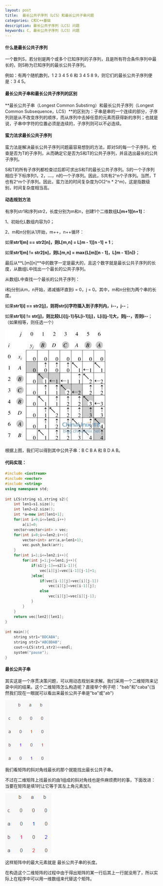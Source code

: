 ```yaml
---
layout: post
title:  最长公共子序列（LCS）和最长公共子串问题
categories: C和C++基础
description: 最长公共子序列（LCS）问题
keywords: C, 最长公共子序列（LCS）问题
---
```



#### 什么是最长公共子序列

一个数列S，若分别是两个或多个已知序列的子序列，且是所有符合条件序列中最长的，则S称为已知序列的最长公共子序列。

例如：有两个随机数列，1 2 3 4 5 6 和 3 4 5 8 9，则它们的最长公共子序列便是：3 4 5。

#### 最长公共子串和最长公共子序列的区别

**最长公共子串（Longest Common Substirng）和最长公共子序列（Longest Common Subsequence，LCS）**的区别为：子串是串的一个连续的部分，子序列则是从不改变序列的顺序，而从序列中去掉任意的元素而获得新的序列；也就是说，子串中字符的位置必须是连续的，子序列则可以不必连续。

#### 蛮力法求最长公共子序列

蛮力法是解决最长公共子序列问题最容易想到的方法，即对S的每一个子序列，检查是否为T的子序列，从而确定它是否为S和T的公共子序列，并且选出最长的公共子序列。
 
S和T的所有子序列都检查过后即可求出S和T的最长公共子序列。S的一个子序列相应于下标序列1，2，**...**，n的一个子序列。因此，S共有2^n个子序列。当然，T也有2^m个子序列。因此，蛮力法的时间复杂度为O(2^n * 2^m)，这是指数级别，时间复杂度相当高。

#### 动态规划方法

有序列str1和序列str2，长度分别为m和n，创建1个二维数组**L[m+1][n+1]**：

1、初始化L数组内容为0；

2、m和n分别从1开始，m++，n++循环：

如果**str1[m] == str2[n]，则L[m,n] = L[m - 1][n -1] + 1**；

如果**str1[m] != str2[n]，则L[m,n] = max{L[m][n - 1]，L[m - 1[[n]}**；

最后从**L[m][n]**中的数字一定是最大的，且这个数字就是最长公共子序列的长度，从数组L中找出一个最长的公共子序列。

从数组L中查找一个最长的公共子序列：

i和j分别从m，n开始，递减循环直到i = 0，j = 0。其中，m和n分别为两个串的长度。

如果**str1[i] == str2[j]，则将str[i]字符插入到子序列内，i--，j--**；

如果**str1[i] != str[j]，则比较L[i][j-1]与L[i-1][j]，L[i][j-1]大，则j--，否则i--**；（如果相等，则任选一个）

![](/images/posts/C++/268.png)

根据上图，我们可以得到其中公共子串：B C B A 和 B D A B。


#### 代码实现：

```cpp
#include <iostream>
#include <vector>
#include <string>
using namespace std;

int LCS(string s1,string s2){
	int len1=s1.size();
	int len2=s2.size();
	int *a=new int[len1+1];
	for(int i=0;i<=len1;i++)
		a[i]=0;
	vector<vector<int> > vec;
	for(int i=0;i<=len2;i++){
		vector<int> arr(a,a+len1+1);
		vec.push_back(arr);
	}
	for(int i=1;i<=len2;i++){
		for(int j=1;j<=len1;j++){
			if(s1[j-1]==s2[i-1]){
				vec[i][j]=vec[i-1][j-1]+1;
			}else{
				if(vec[i-1][j]>vec[i][j-1])
					vec[i][j]=vec[i-1][j];
				else
					vec[i][j]=vec[i][j-1];
			}
		}
	}
	return vec[len2][len1];
}

int main(){
	string str1="BDCABA";
	string str2="ABCBDAB";
	cout<<LCS(str1,str2)<<endl;
	system("pause");
}
```

#### 最长公共子串

其实这是一个序贯决策问题，可以用动态规划来求解。我们采用一个二维矩阵来记录中间的结果。这个二维矩阵怎么构造呢？直接举个例子吧："bab"和"caba"(当然我们现在一眼就可以看出来最长公共子串是"ba"或"ab")

![](/images/posts/C++/277.png)

我们看矩阵的斜对角线最长的那个就能找出最长公共子串。

不过在二维矩阵上找最长的由1组成的斜对角线也是件麻烦费时的事，下面改进：当要在矩阵是填1时让它等于其左上角元素加1。

![](/images/posts/C++/278.png)

这样矩阵中的最大元素就是 最长公共子串的长度。

在构造这个二维矩阵的过程中由于得出矩阵的某一行后其上一行就没用了，所以实际上在程序中可以用一维数组来代替这个矩阵。



